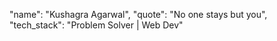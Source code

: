 "name": "Kushagra Agarwal",
"quote": "No one stays but you",
"tech_stack": "Problem Solver | Web Dev"